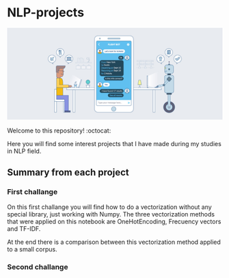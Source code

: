 # NLP-projects

![NLP-projects](chatbot-solvan.jpg)

Welcome to this repository! :octocat:

Here you will find some interest projects that I have made during my studies in NLP field.

## Summary from each project

### First challange

On this first challange you will find how to do a vectorization without any special library, just working with Numpy. The three vectorization methods that were applied on this notebook are OneHotEncoding, Frecuency vectors and TF-IDF.

At the end there is a comparison between this vectorization method applied to a small corpus.

### Second challange

